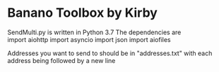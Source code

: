 # Banano Toolbox by Kirby


SendMulti.py is written in Python 3.7
The dependencies are  
import aiohttp
import asyncio
import json
import aiofiles
  
  Addresses you want to send to should be in "addresses.txt" with each address being followed by a new line
